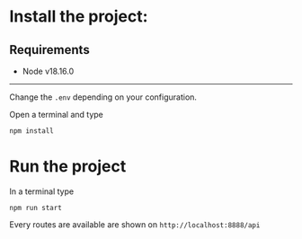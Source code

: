 
# Install the project: 


## Requirements

- Node v18.16.0

---

Change the `.env` depending on your configuration.

Open a terminal and type

 ```
npm install
```

# Run the project

In a terminal type

```
npm run start
```

Every routes are available are shown on `http://localhost:8888/api`

